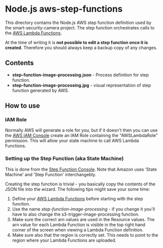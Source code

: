 
# Node.js aws-step-functions

This directory contains the Node.js AWS step function definition used by the smart-security-camera project. The step function orchestrates calls to the [AWS Lambda Functions](https://github.com/markwest1972/smart-security-camera/tree/master/aws-lambda-functions).

At the time of writing it is **not possible to edit a step function once it is created**.  Therefore you should always keep a backup copy of any changes.

## Contents

* **step-function-image-processing.json** - Process definition for step function.
* **step-function-image-processing.jpg** - visual representation of step function generated by AWS.

## How to use

### IAM Role

Normally AWS will generate a role for you, but if it doesn't then you can use the [AWS IAM Console](https://aws.amazon.com/console/) create an IAM Role containing the "AWSLambdaRole" permission. This will allow your state machine to call AWS Lambda Functions.

### Setting up the Step Function (aka State Machine)

This is done from the [Step Function Console](https://aws.amazon.com/step-functions/).  Note that Amazon uses 'State Machine' and 'Step Function' interchangebly.

Creating the step function is trivial - you basically copy the contents of the JSON file into the wizard.  The following tips might save your some time:

1. Define your [AWS Lambda Functions](https://github.com/markwest1972/smart-security-camera/tree/master/aws-lambda-functions) before starting with the step function.
2. Use the name *step-function-image-processing* - if you change it you'll have to also change the s3-trigger-image-processing function.
3. Make sure the correct arn values are used in the Resource values.  The arn value for each Lambda Function is visible in the top right hand corner of the screen when viewing a Lambda Function definition.
4. Make sure also that the region is correctly set.  This needs to point to the region where your Lambda Functions are uploaded.
